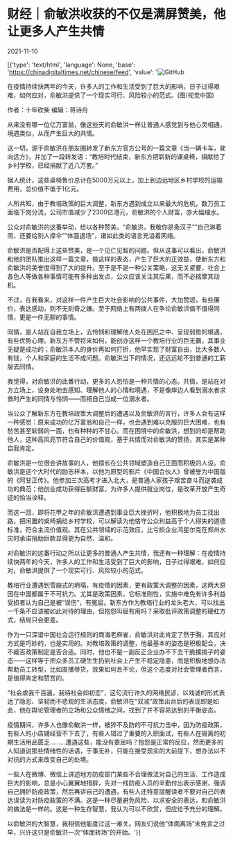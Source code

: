 # 财经｜俞敏洪收获的不仅是满屏赞美，他让更多人产生共情

2021-11-10

[{'type': 'text/html', 'language': None, 'base': 'https://chinadigitaltimes.net/chinese/feed', 'value': '![GitHub](https://chinadigitaltimes.net/chinese/files/2021/11/image-1636531540542.png)

 在疫情持续快两年的今天，许多人的工作和生活受到了巨大的影响，日子过得艰难，如何应对，俞敏洪提供了一个现实可行、风险较小的范式。(图/视觉中国) 

作者：十年砍柴  编辑：蒋诗舟

从来没有哪一位亿万富翁，像这些天的俞敏洪一样让普通人感觉到与他心灵相通，境遇类似，从而产生巨大的共情。

这一切，源于俞敏洪在朋友圈转发了新东方官方公号的一篇文章《当一辆卡车，驶向远方》，并加了一段转发语：“教培时代结束，新东方把崭新的课桌椅，捐献给了乡村学校，已经捐献了近八万套。”

据人统计，这些桌椅售价总计在5000万元以上，加上到边远地区乡村学校的运输费用，总价值不低于1亿元。

人所共知，由于教培政策的巨大调整，新东方遇到成立以来最大的危机，数万员工面临下岗分流，公司市值减少了2300亿港元，俞敏洪的个人财富，亦大幅缩水。

公众对俞敏洪的这番举动，给以各种赞美。“俞敏洪，我敬你是条汉子”“自己淋着雨，还要给别人撑伞”“体面退场”，诸如此类的语言充溢着网络。

俞敏洪是否配得上这些赞美，是一个见仁见智的问题。但从这事可以看出，俞敏洪和他的团队推出这样一篇文章，做这样的表态，产生了巨大的正效益，使新东方和俞敏洪的美誉度得到了大的提升。至于是不是一种公关策略，这无关紧要，社会上各色人等做各种事情可能有多种出发点，公众应该关注其后果，而不必揣摩其动机。

不过，在我看来，对这样一件产生巨大社会影响的公共事件，大加赞颂，有些廉价，表达感动，则不无刻奇之嫌。至于网络上有两拨人在争论俞敏洪值不值得同情，更是一件无聊的事情。

同情，是人站在自我立场上，去怜悯和理解他人处在困厄之中、呈现弱势的境遇，有些优势心理。新东方不管将来如何，能创办这样一个教培行业的巨无霸，其事业无疑是成功的；俞敏洪本人的身价再如何打折，他早实现了财富自由，比大多数人有钱，个人和家庭的生活不成问题。俞敏洪当下的情况，还远远轮不到普通的工薪层去同情。

我觉得，对俞敏洪的此番行动，更多的人恐怕是一种共情的心态。共情，是站在对方立场上，设身处地去感知、理解他人的心情和境遇，不是像岸边人看到溺水者求救时产生的同情与怜悯——而把自己当成一位溺水者。

当公众了解新东方在教培政策大调整后的遭遇以及俞敏洪的言行，许多人会有这样一种感觉：原来成功的亿万富翁和自己一样，也会遇到难以克服的巨大困难，也有愁苦甚至软弱的一面，也有种种的不甘心。而在困境中的俞敏洪，想到的却是帮助他人，这种高风亮节符合自己的价值观，基于共情而对俞敏洪的赞扬，其实是某种自我肯定。

俞敏洪是一位很会讲故事的人，他擅长在公共领域塑造自己正面而积极的人设。俞敏洪是这个大时代的励志样本，以他为原型的影片《中国合伙人》曾被誉为中国版的《阿甘正传》。他参加三次高考才进入北大，是普通人家孩子艰苦奋斗而逆袭成功的典范；他创业成功获得巨额财富，为许多人提供就业岗位，是改革开放产生奇迹的恰当诠释。

而这一回，即将花甲之年的俞敏洪遭遇到事业巨大挫折时，他积极地为员工找出路，把闲置的桌椅捐给乡村学校，可以解读为他恪守公众利益高于个人得失的道德标准，符合主流价值观。其在公共领域的示范效应，比亏损企业鸿星尔克在郑州水灾时承诺捐助巨款显得更为自然、温和。

对俞敏洪的这番行动之所以让更多的普通人产生共情，我还有一种理解：在疫情持续快两年的今天，许多人的工作和生活受到了巨大的影响，日子过得艰难，如何应对，俞敏洪提供了一个现实可行、风险较小的范式。

教培行业遭遇到雪崩式的坍塌，有疫情的因素，更有政策大调整的因素，这两大原因在中国都属于不可抗力。尤其是政策因素，它标准刚性，实施中难免有许多利益受损者认为自己是被“误伤”，有冤屈。新东方作为教培行业的龙头老大，可以找出一千条不应该被如此对待的理由，但抱怨叫屈有用吗？采取批评政策调整的硬杠方式，结局只会更差。

作为一只深谙中国社会运行规则的商海老麻雀，俞敏洪对此肯定了然于胸，其应对方式是巧妙的，也是实用的。对教培政策的调整，他最基本的姿态是积极配合，决不臧否政策制定是否合适。同时，他也不是一副反正企业办不下去干脆撂挑子的姿态——这样等于把众多员工硬生生扔到社会上产生不稳定隐患，而是积极地想办法帮助员工转型，比如直播带货，效果如何且不论，但这个态度对社会管理者而言，是值得肯定和赞赏的。

“社会虐我千百遍，我待社会如初恋”，这句流行许久的网络民谚，以戏谑的形式表达了隐忍、坚韧而不悲观的生活态度，俞敏洪在“双减”政策出台后的表现即是如此，他在舆论管理者的立场和公众情绪之间，找到了并不容易达到的平衡姿态。

疫情期间，许多人也像俞敏洪一样，被猝不及防的不可抗力击中，因为防疫政策，有些人的小店铺经营不下去了，有些人错过了重要的入职面试，有些人在隔离的初期生活用品匮乏&#8230;&#8230;&#8230;遭遇这些，能没有委屈吗？抱怨是正常的反应，然而更多的人知道说那些情绪性的话语，于事无补，只能在接受现实的大前提下，想办法以不对抗的方式来改变自己的处境。

一些人在微博、微信上讲述地方防疫部门某些不合理做法对自己的生活、工作造成巨大的影响，总是小心翼翼地措辞，先对一线防疫人员的辛勤付出表示感谢，强调自己拥护防疫政策，然后再讲自己的遭遇，有些人还特意提醒读者不要对自己的表达误读为对防疫政策的不满。这是一种尽量避免风险、以求安全的表达，和俞敏洪的做法是一样的。这是一种生存智慧，我认为可以不欣赏，但应给予充分的理解。

以俞敏洪的大智慧，我相信他能度过这一难关。网友们说他“体面离场”未免言之过早，兴许这只是俞敏洪一次“体面转场”的开始。'}]